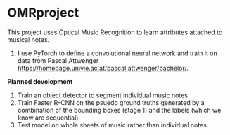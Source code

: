 # OMRproject

This project uses Optical Music Recognition to learn attributes attached to musical notes. 

1) I use PyTorch to define a convolutional neural network and train it on data from Pascal Attwenger https://homepage.univie.ac.at/pascal.attwenger/bachelor/.

**Planned development**

1) Train an object detector to segment individual music notes
2) Train Faster R-CNN on the psuedo ground truths generated by a combination of the bounding boxes (stage 1) and the labels (which we know are sequential)
3) Test model on whole sheets of music rather than individual notes
